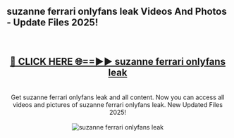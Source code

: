 <h2>suzanne ferrari onlyfans leak Videos And Photos - Update Files 2025!</h2>
<br>
<div align="center">
<h2><a href="https://linkcuts.com/hfmhzwbr" rel="nofollow">🔴 CLICK HERE 🌐==►► suzanne ferrari onlyfans leak</a></h2>
<br>
Get suzanne ferrari onlyfans leak and all content. Now you can access all videos and pictures of suzanne ferrari onlyfans leak. New Updated Files 2025!
<br>
<br>
<a href="https://linkcuts.com/hfmhzwbr" rel="nofollow" data-target="animated-image.originalLink"><img src="https://i.ibb.co.com/WyWwxjT/player-gif2.gif" alt="suzanne ferrari onlyfans leak" style="max-width: 100%; display: inline-block;" data-target="animated-image.originalImage"></a>
</div>
<br>